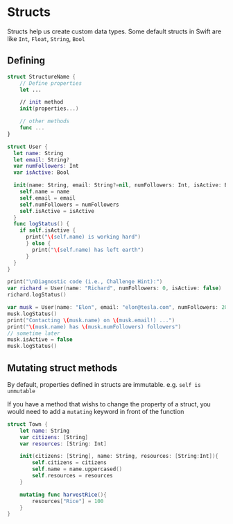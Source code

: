 # Structs
Structs help us create custom data types. Some default structs in Swift are like `Int`, `Float`, `String`, `Bool`

## Defining
```swift
struct StructureName {
    // Define properties
    let ...

    // init method
    init(properties...)

    // other methods
    func ...
}
```

```swift
struct User {
  let name: String
  let email: String?
  var numFollowers: Int
  var isActive: Bool

  init(name: String, email: String?=nil, numFollowers: Int, isActive: Bool){
    self.name = name
    self.email = email
    self.numFollowers = numFollowers
    self.isActive = isActive
  } 
  func logStatus() {
    if self.isActive {
      print("\(self.name) is working hard")
      } else {
        print("\(self.name) has left earth")
      }
  }
}

print("\nDiagnostic code (i.e., Challenge Hint):")
var richard = User(name: "Richard", numFollowers: 0, isActive: false)
richard.logStatus()

var musk = User(name: "Elon", email: "elon@tesla.com", numFollowers: 2001, isActive: true)
musk.logStatus()
print("Contacting \(musk.name) on \(musk.email!) ...")
print("\(musk.name) has \(musk.numFollowers) followers")
// sometime later
musk.isActive = false
musk.logStatus()
```

## Mutating struct methods
By default, properties defined in structs are immutable. e.g. `self is unmutable`

If you have a method that wishs to change the property of a struct, you would need to add a `mutating` keyword in front of the function 

```swift
struct Town {
    let name: String
    var citizens: [String]
    var resources: [String: Int]

    init(citizens: [String], name: String, resources: [String:Int]){
        self.citizens = citizens
        self.name = name.uppercased()
        self.resources = resources
    }

    mutating func harvestRice(){
        resources["Rice"] = 100
    }
}
```